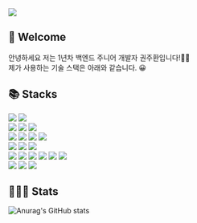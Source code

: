 <div align=center>

</div>

<img src="https://capsule-render.vercel.app/api?type=waving&color=gradient&height=300&section=header&text=Welcome%20to%20my%20GitHub%20profile!&fontAlign=60&fontAlignY=50&fontSize=40" />

<div align=left><h2>🌈 Welcome</h1></div>

안녕하세요 저는 1년차 백엔드 주니어 개발자 권주환입니다!🙌🏻
<br>
제가 사용하는 기술 스택은 아래와 같습니다. 😀

<div align=left><h2>📚 Stacks</h2></div>

<div align=left>
  
  <img src="https://img.shields.io/badge/JAVA-007396?style=flat-square&logo=java&logoColor=white">
  <img src="https://img.shields.io/badge/Python-3776AB?style=flat-square&logo=Python&logoColor=white">
  <br>
  <img src="https://img.shields.io/badge/Spring-6DB33F?style=flat-square&logo=spring&logoColor=white">
  <img src="https://img.shields.io/badge/SpringBoot-6DB33F?style=flat-square&logo=springboot&logoColor=white">
  <img src="https://img.shields.io/badge/Django-092E20?style=flat-square&logo=Django&logoColor=white">
  <br>
  <img src="https://img.shields.io/badge/Celery-C1B948?style=flat-square&logo=Celery&logoColor=white">
  <img src="https://img.shields.io/badge/Selenium-43B02A?style=flat-square&logo=Selenium&logoColor=white">
  <img src="https://img.shields.io/badge/BoringSSL-3A3A3A?style=flat-square&logo=BoringSSL&logoColor=white">
  <img src="https://img.shields.io/badge/Batch-0D4F8B?style=flat-square&logo=Batch&logoColor=white">
  <br>
  <img src="https://img.shields.io/badge/VScode-00BFFF?style=flat-square&logo=VScode&logoColor=white">
  <img src="https://img.shields.io/badge/IntelliJ-000000?style=flat-square&logo=intellijidea&logoColor=white">
  <img src="https://img.shields.io/badge/Git-F05032?style=flat-square&logo=git&logoColor=white">
  <br>
  <img src="https://img.shields.io/badge/DOCKER-2496ED?style=flat-square&logo=docker&logoColor=white">
  <img src="https://img.shields.io/badge/Nginx-6DB33F?style=flat-square&logo=nginx&logoColor=white">
  <img src="https://img.shields.io/badge/MySQL-4479A1?style=flat-square&logo=mysql&logoColor=white">
  <img src="https://img.shields.io/badge/REDIS-DC382D?style=flat-square&logo=redis&logoColor=white">
  <img src="https://img.shields.io/badge/AWS-232F3E?style=flat-square&logo=AWS&logoColor=white">
  <img src="https://img.shields.io/badge/GCP-00BFFF?style=flat-square&logo=GCP&logoColor=white">
  
  <br>
  <img src="https://img.shields.io/badge/GitHub-181717?style=flat-square&logo=github&logoColor=white">
  <img src="https://img.shields.io/badge/Notion-000000?style=flat-square&logo=notion&logoColor=white">
  <img src="https://img.shields.io/badge/Slack-4A154B?style=flat-square&logo=slack&logoColor=white">
  
</div>

<div align=left><h2>👩🏻‍💻 Stats</h2>
  
![Anurag's GitHub stats](https://github-readme-stats.vercel.app/api?username=KwonJuHwan&show_icons=true&theme=dracula)

</div>
